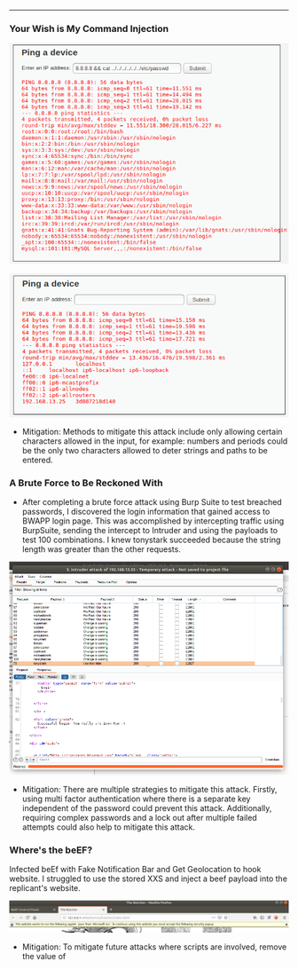 ---

### Your Wish is My Command Injection

![](Images/passwd.png)

![](Images/hosts.png)

- Mitigation: Methods to mitigate this attack include only allowing certain characters allowed in the input, for example: numbers and periods could be the only two characters allowed to deter strings and paths to be entered.




### A Brute Force to Be Reckoned With

- After completing a brute force attack using Burp Suite to test breached passwords, I discovered the login information that gained access to BWAPP login page. This was accomplished by intercepting traffic using BurpSuite, sending the intercept to Intruder and using the payloads to test 100 combinations. I knew tonystark succeeded because the string length was greater than the other requests. 

![Successful Login](/Images/bruteforce.png)

- Mitigation: There are multiple strategies to mitigate this attack. Firstly, using multi factor authentication where there is a separate key independent of the password could prevent this attack. Additionally, requiring complex passwords and a lock out after multiple failed attempts could also help to mitigate this attack. 


### Where's the beEF?

Infected beEf with Fake Notification Bar and Get Geolocation to hook website. I struggled to use the stored XXS and inject a beef payload into the replicant's website. 

![](/Images/beef.png)

- Mitigation: To mitigate future attacks where scripts are involved, remove the value of <script> from the payload which will prevent the execution of this type of atttack.

